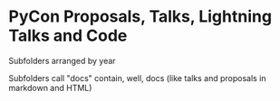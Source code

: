 # PyCon Proposals, Talks, Lightning Talks and Code

Subfolders arranged by year

Subfolders call "docs" contain, well, docs (like talks and proposals in markdown and HTML)
